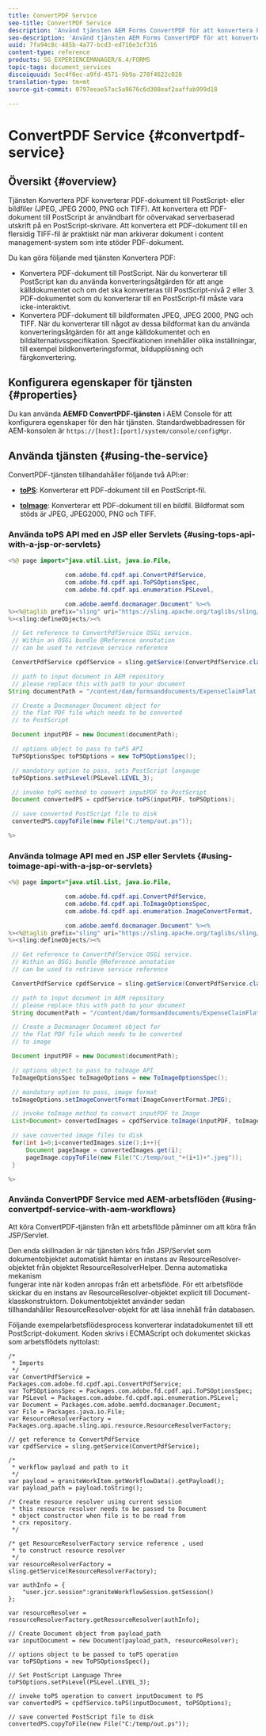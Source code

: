 ```yaml
---
title: ConvertPDF Service
seo-title: ConvertPDF Service
description: 'Använd tjänsten AEM Forms ConvertPDF för att konvertera PDF-dokument till PostScript- eller bildfiler. '
seo-description: 'Använd tjänsten AEM Forms ConvertPDF för att konvertera PDF-dokument till PostScript- eller bildfiler. '
uuid: 7fa94c8c-485b-4a77-bcd3-ed716e3cf316
content-type: reference
products: SG_EXPERIENCEMANAGER/6.4/FORMS
topic-tags: document_services
discoiquuid: 5ec4f0ec-a9fd-4571-9b9a-278f4622c028
translation-type: tm+mt
source-git-commit: 0797eeae57ac5a9676c6d308eaf2aaffab999d18

---
```



# ConvertPDF Service {#convertpdf-service}

## Översikt {#overview}

Tjänsten Konvertera PDF konverterar PDF-dokument till PostScript- eller bildfiler (JPEG, JPEG 2000, PNG och TIFF). Att konvertera ett PDF-dokument till PostScript är användbart för oövervakad serverbaserad utskrift på en PostScript-skrivare. Att konvertera ett PDF-dokument till en flersidig TIFF-fil är praktiskt när man arkiverar dokument i content management-system som inte stöder PDF-dokument.

Du kan göra följande med tjänsten Konvertera PDF:

* Konvertera PDF-dokument till PostScript. När du konverterar till PostScript kan du använda konverteringsåtgärden för att ange källdokumentet och om det ska konverteras till PostScript-nivå 2 eller 3. PDF-dokumentet som du konverterar till en PostScript-fil måste vara icke-interaktivt.
* Konvertera PDF-dokument till bildformaten JPEG, JPEG 2000, PNG och TIFF. När du konverterar till något av dessa bildformat kan du använda konverteringsåtgärden för att ange källdokumentet och en bildalternativsspecifikation. Specifikationen innehåller olika inställningar, till exempel bildkonverteringsformat, bildupplösning och färgkonvertering.

## Konfigurera egenskaper för tjänsten {#properties}

Du kan använda **AEMFD ConvertPDF-tjänsten** i AEM Console för att konfigurera egenskaper för den här tjänsten. Standardwebbadressen för AEM-konsolen är `https://[host]:[port]/system/console/configMgr`.

## Använda tjänsten {#using-the-service}

ConvertPDF-tjänsten tillhandahåller följande två API:er:

* **[toPS](https://helpx.adobe.com/experience-manager/6-3/forms/javadocs/com/adobe/fd/cpdf/api/ConvertPdfService.html#toPS)**: Konverterar ett PDF-dokument till en PostScript-fil.

* **[toImage](https://helpx.adobe.com/experience-manager/6-3/forms/javadocs/com/adobe/fd/cpdf/api/ConvertPdfService.html#toImage)**: Konverterar ett PDF-dokument till en bildfil. Bildformat som stöds är JPEG, JPEG2000, PNG och TIFF.

### Använda toPS API med en JSP eller Servlets {#using-tops-api-with-a-jsp-or-servlets}

```java
<%@ page import="java.util.List, java.io.File,

                com.adobe.fd.cpdf.api.ConvertPdfService,
                com.adobe.fd.cpdf.api.ToPSOptionsSpec,
                com.adobe.fd.cpdf.api.enumeration.PSLevel,

                com.adobe.aemfd.docmanager.Document" %><%
%><%@taglib prefix="sling" uri="https://sling.apache.org/taglibs/sling/1.0" %><%
%><sling:defineObjects/><%

 // Get reference to ConvertPdfService OSGi service.
 // Within an OSGi bundle @Reference annotation 
 // can be used to retrieve service reference

 ConvertPdfService cpdfService = sling.getService(ConvertPdfService.class);

 // path to input document in AEM repository
 // please replace this with path to your document
String documentPath = "/content/dam/formsanddocuments/ExpenseClaimFlat.pdf";

 // Create a Docmanager Document object for 
 // the flat PDF file which needs to be converted 
 // to PostScript

 Document inputPDF = new Document(documentPath);

 // options object to pass to toPS API
 ToPSOptionsSpec toPSOptions = new ToPSOptionsSpec();

 // mandatory option to pass, sets PostScript langauge
 toPSOptions.setPsLevel(PSLevel.LEVEL_3);

 // invoke toPS method to convert inputPDF to PostScript
 Document convertedPS = cpdfService.toPS(inputPDF, toPSOptions);

 // save converted PostScript file to disk
 convertedPS.copyToFile(new File("C:/temp/out.ps"));

%>
```

### Använda toImage API med en JSP eller Servlets {#using-toimage-api-with-a-jsp-or-servlets}

```java
<%@ page import="java.util.List, java.io.File,

                com.adobe.fd.cpdf.api.ConvertPdfService,
                com.adobe.fd.cpdf.api.ToImageOptionsSpec,
                com.adobe.fd.cpdf.api.enumeration.ImageConvertFormat,

                com.adobe.aemfd.docmanager.Document" %><%
%><%@taglib prefix="sling" uri="https://sling.apache.org/taglibs/sling/1.0" %><%
%><sling:defineObjects/><%

 // Get reference to ConvertPdfService OSGi service.
 // Within an OSGi bundle @Reference annotation 
 // can be used to retrieve service reference

 ConvertPdfService cpdfService = sling.getService(ConvertPdfService.class);

 // path to input document in AEM repository
 // please replace this with path to your document
 String documentPath = "/content/dam/formsanddocuments/ExpenseClaimFlat.pdf";

 // Create a Docmanager Document object for 
 // the flat PDF file which needs to be converted 
 // to image

 Document inputPDF = new Document(documentPath);

 // options object to pass to toImage API
 ToImageOptionsSpec toImageOptions = new ToImageOptionsSpec();

 // mandatory option to pass, image format
 toImageOptions.setImageConvertFormat(ImageConvertFormat.JPEG);

 // invoke toImage method to convert inputPDF to Image
 List<Document> convertedImages = cpdfService.toImage(inputPDF, toImageOptions);

 // save converted image files to disk
 for(int i=0;i<convertedImages.size();i++){
     Document pageImage = convertedImages.get(i);
     pageImage.copyToFile(new File("C:/temp/out_"+(i+1)+".jpeg"));
 }

%>
```

### Använda ConvertPDF Service med AEM-arbetsflöden {#using-convertpdf-service-with-aem-workflows}

Att köra ConvertPDF-tjänsten från ett arbetsflöde påminner om att köra från JSP/Servlet.

Den enda skillnaden är när tjänsten körs från JSP/Servlet som dokumentobjektet automatiskt hämtar en instans av ResourceResolver-objektet från objektet ResourceResolverHelper. Denna automatiska mekanism\
fungerar inte när koden anropas från ett arbetsflöde. För ett arbetsflöde skickar du en instans av ResourceResolver-objektet explicit till Document-klasskonstruktorn. Dokumentobjektet använder sedan\
tillhandahåller ResourceResolver-objekt för att läsa innehåll från databasen.

Följande exempelarbetsflödesprocess konverterar indatadokumentet till ett PostScript-dokument. Koden skrivs i ECMAScript och dokumentet skickas som arbetsflödets nyttolast:

```
/*
 * Imports 
 */
var ConvertPdfService = Packages.com.adobe.fd.cpdf.api.ConvertPdfService;
var ToPSOptionsSpec = Packages.com.adobe.fd.cpdf.api.ToPSOptionsSpec;
var PSLevel = Packages.com.adobe.fd.cpdf.api.enumeration.PSLevel;
var Document = Packages.com.adobe.aemfd.docmanager.Document;
var File = Packages.java.io.File;
var ResourceResolverFactory = Packages.org.apache.sling.api.resource.ResourceResolverFactory;

// get reference to ConvertPdfService
var cpdfService = sling.getService(ConvertPdfService);

/*
 * workflow payload and path to it
 */
var payload = graniteWorkItem.getWorkflowData().getPayload();
var payload_path = payload.toString();

/* Create resource resolver using current session 
 * this resource resolver needs to be passed to Document
 * object constructor when file is to be read from 
 * crx repository. 
 */

/* get ResourceResolverFactory service reference , used 
 * to construct resource resolver
 */
var resourceResolverFactory = sling.getService(ResourceResolverFactory);

var authInfo = {
    "user.jcr.session":graniteWorkflowSession.getSession()
};

var resourceResolver = resourceResolverFactory.getResourceResolver(authInfo);

// Create Document object from payload_path 
var inputDocument = new Document(payload_path, resourceResolver);

// options object to be passed to toPS operation
var toPSOptions = new ToPSOptionsSpec();

// Set PostScript Language Three
toPSOptions.setPsLevel(PSLevel.LEVEL_3);

// invoke toPS operation to convert inputDocument to PS
var convertedPS = cpdfService.toPS(inputDocument, toPSOptions);

// save converted PostScript file to disk
convertedPS.copyToFile(new File("C:/temp/out.ps"));
```

